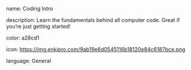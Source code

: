name: Coding Intro

description: Learn the fundamentals behind all computer code. Great if you’re just getting started!

color: a28cd1

icon: https://img.enkipro.com/9ab19e6d0545116b18120e84c6187bce.png

language: General
